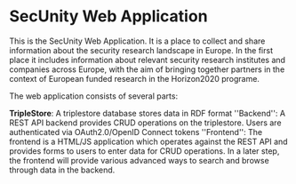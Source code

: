 # SecUnity Web Application

This is the SecUnity Web Application. It is a place to collect and share information about the security research landscape in Europe. 
In the first place it includes information about relevant security research institutes and companies across Europe, with the aim of bringing together partners in the context of European funded research in the Horizon2020 programe.

The web application consists of several parts:

__TripleStore__: A triplestore database stores data in RDF format
''Backend'': A REST API backend provides CRUD operations on the triplestore. Users are authenticated via OAuth2.0/OpenID Connect tokens
''Frontend'': The frontend is a HTML/JS application which operates against the REST API and provides forms to users to enter data for CRUD operations. In a later step, the frontend will provide various advanced ways to search and browse through data in the backend.
